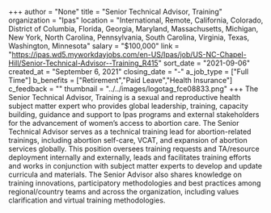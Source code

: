 +++
author = "None"
title = "Senior Technical Advisor, Training"
organization = "Ipas"
location = "International, Remote, California, Colorado, District of Columbia, Florida, Georgia, Maryland, Massachusetts, Michigan, New York, North Carolina, Pennsylvania, South Carolina, Virginia, Texas, Washington, Minnesota"
salary = "$100,000"
link = "https://ipas.wd5.myworkdayjobs.com/en-US/Ipas/job/US-NC-Chapel-Hill/Senior-Technical-Advisor--Training_R415"
sort_date = "2021-09-06"
created_at = "September 6, 2021"
closing_date = "-"
a_job_type = ["Full Time"]
b_benefits = ["Retirement","Paid Leave","Health Insurance"]
c_feedback = ""
thumbnail = "../../images/logotag_fce08833.png"
+++
The Senior Technical Advisor, Training is a sexual and reproductive health subject matter expert who provides global leadership, training, capacity building, guidance and support to Ipas programs and external stakeholders for the advancement of women’s access to abortion care. The Senior Technical Advisor serves as a technical training lead for abortion-related trainings, including abortion self-care, VCAT, and expansion of abortion services globally. This position oversees training requests and TA/resource deployment internally and externally, leads and facilitates training efforts and works in conjunction with subject matter experts to develop and update curricula and materials. The Senior Advisor also shares knowledge on training innovations, participatory methodologies and best practices among regional/country teams and across the organization, including values clarification and virtual training methodologies. 